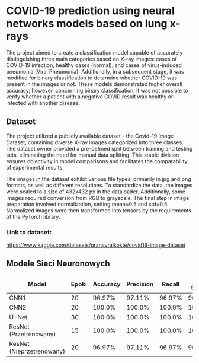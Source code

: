 # COVID-19 prediction using neural networks models based on lung x-rays
The project aimed to create a classification model capable of accurately distinguishing three main categories based on X-ray images: cases of COVID-19 infection, healthy cases (normal), and cases of virus-induced pneumonia (Viral Pneumonia). Additionally, in a subsequent stage, it was modified for binary classification to determine whether COVID-19 was present in the images or not. These models demonstrated higher overall accuracy; however, concerning binary classification, it was not possible to verify whether a patient with a negative COVID result was healthy or infected with another disease.

## Dataset

The project utilized a publicly available dataset - the Covid-19 Image Dataset, containing diverse X-ray images categorized into three classes. The dataset owner provided a pre-defined split between training and testing sets, eliminating the need for manual data splitting. This stable division ensures objectivity in model comparisons and facilitates the comparability of experimental results.

The images in the dataset exhibit various file types, primarily in jpg and png formats, as well as different resolutions. To standardize the data, the images were scaled to a size of 432x432 px in the dataloader. Additionally, some images required conversion from RGB to grayscale. The final step in image preparation involved normalization, setting mean=0.5 and std=0.5. Normalized images were then transformed into tensors by the requirements of the PyTorch library.
### Link to dataset:
https://www.kaggle.com/datasets/pranavraikokte/covid19-image-dataset

## Modele Sieci Neuronowych

| Model                         | Epoki | Accuracy | Precision | Recall | F1 Score |
|-------------------------------|-------|----------|-----------|--------|----------|
| CNN1                          | 20    | 96.97%   | 97.11%    | 96.97% | 96.95%   |
| CNN2                          | 20    | 100.0%   | 100.0%    | 100.0% | 100.0%   |
| U-Net                         | 30    | 100.0%   | 100.0%    | 100.0% | 100.0%   |
| ResNet (Przetrenowany)        | 15    | 100.0%   | 100.0%    | 100.0% | 100.0%   |
| ResNet (Nieprzetrenowany)     | 20    | 96.97%   | 97.11%    | 96.97% | 96.95%   |

